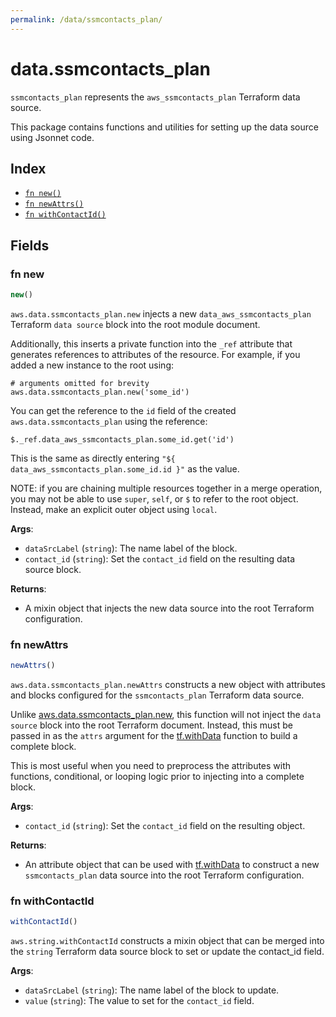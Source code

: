 ```yaml
---
permalink: /data/ssmcontacts_plan/
---
```


# data.ssmcontacts_plan

`ssmcontacts_plan` represents the `aws_ssmcontacts_plan` Terraform data source.



This package contains functions and utilities for setting up the data source using Jsonnet code.


## Index

* [`fn new()`](#fn-new)
* [`fn newAttrs()`](#fn-newattrs)
* [`fn withContactId()`](#fn-withcontactid)

## Fields

### fn new

```ts
new()
```


`aws.data.ssmcontacts_plan.new` injects a new `data_aws_ssmcontacts_plan` Terraform `data source`
block into the root module document.

Additionally, this inserts a private function into the `_ref` attribute that generates references to attributes of the
resource. For example, if you added a new instance to the root using:

    # arguments omitted for brevity
    aws.data.ssmcontacts_plan.new('some_id')

You can get the reference to the `id` field of the created `aws.data.ssmcontacts_plan` using the reference:

    $._ref.data_aws_ssmcontacts_plan.some_id.get('id')

This is the same as directly entering `"${ data_aws_ssmcontacts_plan.some_id.id }"` as the value.

NOTE: if you are chaining multiple resources together in a merge operation, you may not be able to use `super`, `self`,
or `$` to refer to the root object. Instead, make an explicit outer object using `local`.

**Args**:
  - `dataSrcLabel` (`string`): The name label of the block.
  - `contact_id` (`string`): Set the `contact_id` field on the resulting data source block.

**Returns**:
- A mixin object that injects the new data source into the root Terraform configuration.


### fn newAttrs

```ts
newAttrs()
```


`aws.data.ssmcontacts_plan.newAttrs` constructs a new object with attributes and blocks configured for the `ssmcontacts_plan`
Terraform data source.

Unlike [aws.data.ssmcontacts_plan.new](#fn-new), this function will not inject the `data source`
block into the root Terraform document. Instead, this must be passed in as the `attrs` argument for the
[tf.withData](https://github.com/tf-libsonnet/core/tree/main/docs#fn-withdata) function to build a complete block.

This is most useful when you need to preprocess the attributes with functions, conditional, or looping logic prior to
injecting into a complete block.

**Args**:
  - `contact_id` (`string`): Set the `contact_id` field on the resulting object.

**Returns**:
  - An attribute object that can be used with [tf.withData](https://github.com/tf-libsonnet/core/tree/main/docs#fn-withdata) to construct a new `ssmcontacts_plan` data source into the root Terraform configuration.


### fn withContactId

```ts
withContactId()
```

`aws.string.withContactId` constructs a mixin object that can be merged into the `string`
Terraform data source block to set or update the contact_id field.



**Args**:
  - `dataSrcLabel` (`string`): The name label of the block to update.
  - `value` (`string`): The value to set for the `contact_id` field.
